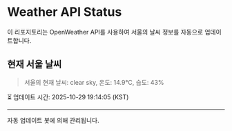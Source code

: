 
# Weather API Status

이 리포지토리는 OpenWeather API를 사용하여 서울의 날씨 정보를 자동으로 업데이트합니다.

## 현재 서울 날씨
> 서울의 현재 날씨: clear sky, 온도: 14.9°C, 습도: 43%

⏳ 업데이트 시간: 2025-10-29 19:14:05 (KST)

---
자동 업데이트 봇에 의해 관리됩니다.

